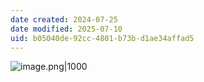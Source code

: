 ```yaml
---
date created: 2024-07-25
date modified: 2025-07-10
uid: b05040de-92cc-4801-b73b-d1ae34affad5
---
```


![image.png|1000](https://imagehosting4picgo.oss-cn-beijing.aliyuncs.com/imagehosting/fix-dir%2Fpicgo%2Fpicgo-clipboard-images%2F2024%2F07%2F25%2F11-24-21-b63a4cb0e7ff9b5f72f76962bfbf61e6-20240725112420-58bd19.png)
